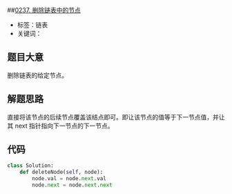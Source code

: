 ##[0237. 删除链表中的节点](https://leetcode-cn.com/problems/delete-node-in-a-linked-list/)

- 标签：链表
- 关键词：

## 题目大意

删除链表的给定节点。

## 解题思路

直接将该节点的后续节点覆盖该结点即可。即让该节点的值等于下一节点值，并让其 next 指针指向下一节点的下一节点。

## 代码

```Python
class Solution:
    def deleteNode(self, node):
        node.val = node.next.val
        node.next = node.next.next
```

